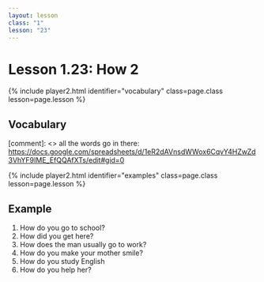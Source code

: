 ```yaml
---
layout: lesson
class: "1"
lesson: "23"
---
```



# Lesson 1.23: How 2


{% include player2.html identifier="vocabulary" class=page.class lesson=page.lesson %}
## Vocabulary 

[comment]: <>  all the words go in there: https://docs.google.com/spreadsheets/d/1eR2dAVnsdWWox6CqvY4HZwZd3VhYF9IME_EfQQAfXTs/edit#gid=0





{% include player2.html identifier="examples" class=page.class lesson=page.lesson %}

## Example
1. How do you go to school?
2. How did you get here?
3. How does the man usually go to work?
4. How do you make your mother smile?
5. How do you study English 
6. How do you help her?